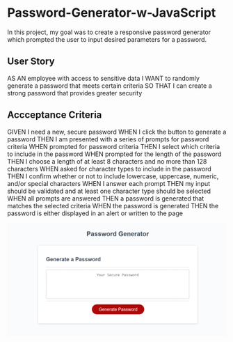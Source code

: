 # Password-Generator-w-JavaScript

In this project, my goal was to create a responsive password generator which prompted the user to input desired parameters for a password. 

## User Story

AS AN employee with access to sensitive data
I WANT to randomly generate a password that meets certain criteria
SO THAT I can create a strong password that provides greater security

## Accceptance Criteria
GIVEN I need a new, secure password
WHEN I click the button to generate a password
THEN I am presented with a series of prompts for password criteria
WHEN prompted for password criteria
THEN I select which criteria to include in the password
WHEN prompted for the length of the password
THEN I choose a length of at least 8 characters and no more than 128 characters
WHEN asked for character types to include in the password
THEN I confirm whether or not to include lowercase, uppercase, numeric, and/or special characters
WHEN I answer each prompt
THEN my input should be validated and at least one character type should be selected
WHEN all prompts are answered
THEN a password is generated that matches the selected criteria
WHEN the password is generated
THEN the password is either displayed in an alert or written to the page

![Screenshot of Application](./Develop/Screenshot_20230214_105641.png)